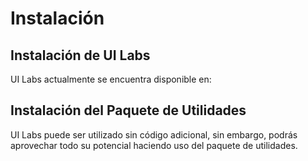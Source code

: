 # Instalación

## Instalación de UI Labs

UI Labs actualmente se encuentra disponible en:

<div class="card-container">
  <div class="cards">
    <NavCard 
        ImgSrc="/docs/logos/roblox.svg"
        MainString="Marketplace de Roblox"
        DynamicLogo=true
        BlankTarget=true
        URL="https://create.roblox.com/store/asset/14293316215/UI-Labs"
    />
    <NavCard 
        ImgSrc="/docs/logos/github.svg"
        MainString="GitHub"
        SubString="Código Fuente"
        DynamicLogo=true
        BlankTarget=true
        URL="https://github.com/PepeElToro41/ui-labs"
    />
    </div>
</div>

## Instalación del Paquete de Utilidades

UI Labs puede ser utilizado sin código adicional, sin embargo, podrás aprovechar todo su potencial haciendo uso del paquete de utilidades.

<div class="card-container">
  <div class="cards">
    <NavCard 
        ImgSrc="/docs/logos/wally.svg"
        MainString="Wally"
        BlankTarget=true
        SubString="pepeeltoro41/ui-labs"
        URL="https://wally.run/package/pepeeltoro41/ui-labs"
    />
    <NavCard 
        ImgSrc="/docs/logos/rbxts.svg"
        MainString="NPM"
        BlankTarget=true
        SubString="@rbxts/ui-labs"
        URL="https://www.npmjs.com/package/@rbxts/ui-labs"
    />
    <NavCard 
        ImgSrc="/docs/logos/studio.svg"
        MainString="Roblox Studio"
        BlankTarget=true
        SubString="Package.rbxm"
        URL="https://github.com/PepeElToro41/ui-labs-utils/releases"
    />
    </div>
</div>
